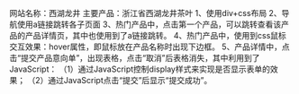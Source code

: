 网站名称：西湖龙井
主要产品：浙江省西湖龙井茶叶
1、使用div+css布局
2、导航使用a链接跳转各子页面
3、热门产品中，点击第一个产品，可以跳转查看该产品的产品详情页，其中也使用到了a链接跳转。
4、热门产品中，使用到css鼠标交互效果：hover属性，即鼠标放在产品名称时出现下边框。
5、产品详情中，点击“提交产品意向单”，出现表格，点击“取消”后表格消失，其中利用到了JavaScript：
（1）通过JavaScript控制display样式来实现是否显示表单的效果；
（2）通过JavaScript点击“提交”后显示“提交成功”。
